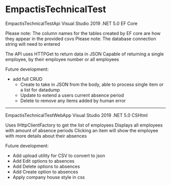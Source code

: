 # EmpactisTechnicalTest

EmpactisTechnicalTestApi
Visual Studio 2019 .NET 5.0
EF Core

Please note: The column names for the tables created by EF core are how they appear in the provided csvs
Please note: The database connection string will need to entered

The API uses HTTPGet to return data in JSON
Capable of returning a single employee, by their employee number or all employees

Future development:
- add full CRUD
   - Create to take in JSON from the body, able to process single item or a list for datadump
   - Update to extend a users current absence period
   - Delete to remove any items added by human error

***********************************************************************
EmpactisTechnicalTestWebApp
Visual Studio 2019 .NET 5.0 CSHtml

Uses IHttpClientFactory to get the list of employees
Displays all employees with amount of absence periods
Clicking an item will show the employee with more details about their absences

Future development:
- Add upload utility for CSV to convert to json
- Add Edit options to absences
- Add Delete options to absences
- Add Create option to absences
- Apply company house style in css
